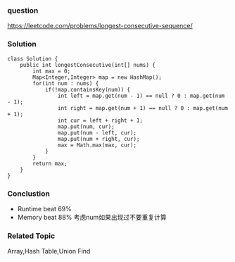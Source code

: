 ### question
https://leetcode.com/problems/longest-consecutive-sequence/
### Solution
```
class Solution {
    public int longestConsecutive(int[] nums) {
        int max = 0;
        Map<Integer,Integer> map = new HashMap();
        for(int num : nums) {
            if(!map.containsKey(num)) {
                int left = map.get(num - 1) == null ? 0 : map.get(num - 1);
                int right = map.get(num + 1) == null ? 0 : map.get(num + 1);
                int cur = left + right + 1;
                map.put(num, cur);
                map.put(num - left, cur);
                map.put(num + right, cur);
                max = Math.max(max, cur);
            } 
        }
        return max;
    }
}
```

### Conclustion
- Runtime beat 69%
- Memory beat 88%
考虑num如果出现过不要重复计算

### Related Topic
Array,Hash Table,Union Find